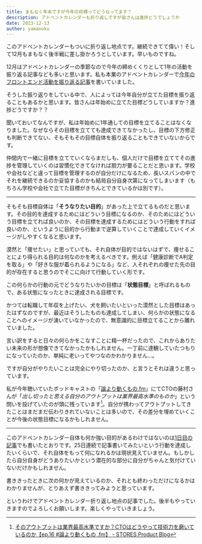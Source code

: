 ```yaml
---
title: まもなく年末ですが今年の目標ってどうなってます？
description: アドベントカレンダーも折り返しですが皆さんは進捗どうでしょうか
date: 2023-12-13
author: yamanoku
---
```


このアドベントカレンダーもついに折り返し地点です。継続できてて偉い！そして12月もまもなく後半戦に差し掛かろうとしています。早いものですね。

12月はアドベントカレンダーの季節なので今年の締めくくりとして1年の活動を振り返る記事なども多いと思います。私も本業のアドベントカレンダーで[今年のフロントエンド活動を振り返る記事](https://engineer.crowdworks.jp/entry/crowdworksjp_frontend_2023)を書いていました。

そうした振り返りをしている中で、人によっては今年自分が立てた目標を振り返ることもあるかと思います。皆さんは年始めに立てた目標どうしていますか？進捗どうですか？？

聞いておいてなんですが、私は年始めに1年通しての目標を立てることはなくなりました。なぜならその目標を立てても達成できてなかったし、目標の下方修正も判断できてない、そもそもその目標自体を振り返ることもできていないからです。

仲間内で一緒に目標を立てていくならまだしも、個人だけで目標を立ててその進捗を管理していくのは習慣化できてなければ胆力が要ることだと思います。学校や会社などと違って目標を管理するのが自分だけになるため、長いスパンの中でそれを継続できるのか妥協するのかも結局自分自身次第になってしまいます（もちろん学校や会社で立てた目標がきちんとできているかは別です）。

---

そもそも目標自体は「**そうなりたい目的**」があった上で立てるものだと思います。その目的を達成するためにはどういう目標になるのか、そのためにはどういう目標を立てれば良いのか、その目標を達成するためにはどういう行動をすれば良いのか、というように目的から行動まで逆算していくことで達成していくイメージがしやすくなると思います。

漠然と「痩せたい」と思っていても、それ自体が目的ではないはずで、痩せることにより得られる目的は何なのかを考えるべきです。例えば「健康診断でA判定を取る」や「好きな服が着られるようになる」など、人それぞれの痩せた先の目的が存在すると思うのでそこに向けて行動していく形です。

この何らかの行動の元でどうなりたいかの目標は「**状態目標**」と呼ばれるもので、ある状態になったときに達成される目標です。

かつては転職して年収を上げたい、犬を飼いたいといった漠然とした目標はあったはずなのですが、最近はそうしたものも達成してしまい、何らかの状態になることへのイメージが湧いていなかったので、無意識的に目標立てることから離れていました。

言い訳をすると日々の何らかをこなすことに精一杯だったので、これからありたい未来の形が想像できてなかったかもしれません。一丁前に達観していたつもりになっていたのか、単純に老いってやつなのかわかりません…。

ですが自分がやりたいことは完全にやり切ったのか、と言うとそれは違うと思っています。

私が今年聴いていたポッドキャストの「[論より動くもの.fm](https://open.spotify.com/show/1BlLfyeFQFjpa4iPNZdNFI)」にてCTOの藤村さんが「_出し切ったと思える自分のアウトプットは業界最高水準のものか_」という問いを投げていたのが頭に残っています[^1]。自分が携わってアウトプットしてきたことはまだまだ伝わりきれていないことは多いので、その差分を埋めていくことが今後の状態目標になるかもしれません。

[^1]: [そのアウトプットは業界最高水準ですか？CTOはどうやって技術力を磨いているのか【ep.16 #論より動くもの .fm】 - STORES Product Blog](https://product.st.inc/entry/ronyori-ugokumono16)

---

このアドベントカレンダー自体も何か強い目的があるわけではないのは[1日目の記事](./2023-12-01)でも書いたとおりです。25日連続で記事書いてみたいという行動を達成したいくらいで、それ自体をもって何になれるかは現状見えていません。もしかしたら自分自身がどうありたいかという潜在的な部分に自分がちゃんと気付けていないだけかもしれません。

書ききったときに次の何かが見えているのか、それとも終わっただけになるかはわかりませんが、とりあえず書ききってみようと思っています。

というわけでアドベントカレンダー折り返し地点の記事でした。後半もやっていきますのでよろしくお願いします。楽しくやっていきましょう。
